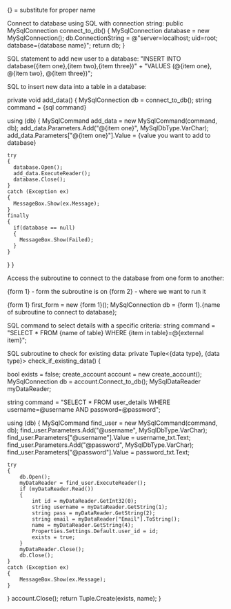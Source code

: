 {} = substitute for proper name

Connect to database using SQL with connection string:
public MySqlConnection connect_to_db()
  {
  MySqlConnection database = new MySqlConnection();
  db.ConnectionString = @"server=localhost; uid=root; database={database name}";
  return db;
  }



SQL statement to add new user to a database:
"INSERT INTO database({item one},{item two},{item three})" + "VALUES (@{item one}, @{item two}, @{item three})";



SQL to insert new data into a table in a database:

private void add_data()
  {
  MySqlConnection db = connect_to_db(); 
  string command = {sql command}
  
  using (db)
    {
    MySqlCommand add_data = new MySqlCommand(command, db);
    add_data.Parameters.Add("@{item one}", MySqlDbType.VarChar);
    add_data.Parameters["@{item one}"].Value = {value you want to add to database}
    
    try
    {
      database.Open();
      add_data.ExecuteReader();
      database.Close();
    }
    catch (Exception ex)
    {
      MessageBox.Show(ex.Message);
    }
    finally
    {
      if(database == null)
      {
        MessageBox.Show(Failed);
      }
    }
  }
}
  
  
  
Access the subroutine to connect to the database from one form to another:

{form 1} - form the subroutine is on
{form 2} - where we want to run it

{form 1} first_form = new {form 1}();
MySqlConnection db = {form 1}.{name of subroutine to connect to database};



SQL command to select details with a specific criteria:
string command = "SELECT * FROM {name of table} WHERE {item in table}=@{external item}";




SQL subroutine to check for existing data:
private Tuple<{data type}, {data type}> check_if_existing_data()
{

bool exists = false;
create_account account = new create_account();
MySqlConnection db = account.Connect_to_db();
MySqlDataReader myDataReader;

string command = "SELECT * FROM user_details WHERE username=@username AND password=@password";


using (db)
{
    MySqlCommand find_user = new MySqlCommand(command, db);
    find_user.Parameters.Add("@username", MySqlDbType.VarChar);
    find_user.Parameters["@username"].Value = username_txt.Text;
    find_user.Parameters.Add("@password", MySqlDbType.VarChar);
    find_user.Parameters["@password"].Value = password_txt.Text;

    try
    {
        db.Open();
        myDataReader = find_user.ExecuteReader();
        if (myDataReader.Read())
        {
            int id = myDataReader.GetInt32(0);
            string username = myDataReader.GetString(1);
            string pass = myDataReader.GetString(2);
            string email = myDataReader["Email"].ToString();
            name = myDataReader.GetString(4);
            Properties.Settings.Default.user_id = id;
            exists = true;
        }
        myDataReader.Close();
        db.Close();
    }
    catch (Exception ex)
    {
        MessageBox.Show(ex.Message);
    }
}
account.Close();
return Tuple.Create(exists, name);
}
